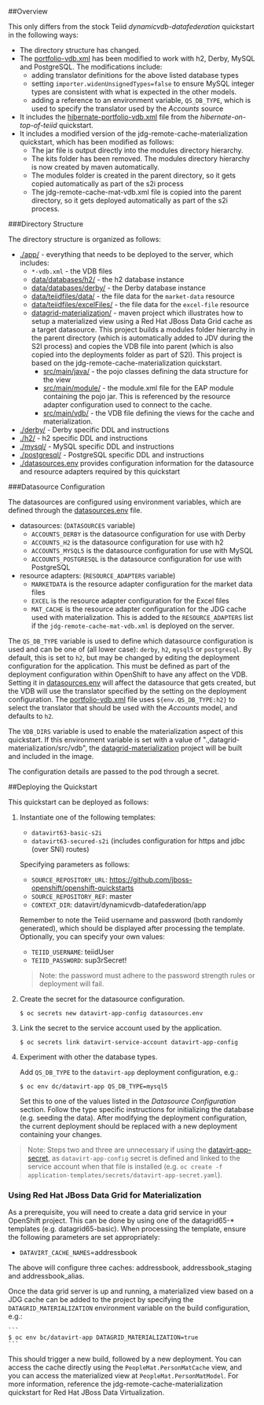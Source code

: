 ##Overview

This only differs from the stock Teiid _dynamicvdb-datafederation_ quickstart in the following ways:

* The directory structure has changed.
* The [portfolio-vdb.xml](./app/portfolio-vdb.xml) has been modified to work with h2, Derby, MySQL and PostgreSQL.  The modifications include:
    * adding translator definitions for the above listed database types
    * setting `importer.widenUnsignedTypes=false` to ensure MySQL integer types are consistent with what is expected in the other models.
    * adding a reference to an environment variable, `QS_DB_TYPE`, which is used to specify the translator  used by the _Accounts_ source
* It includes the [hibernate-portfolio-vdb.xml](./app/hibernate-portfolio-vdb.xml) file from the _hibernate-on-top-of-teiid_ quickstart.
* It includes a modified version of the jdg-remote-cache-materialization quickstart, which has been modified as follows:
    * The jar file is output directly into the modules directory hierarchy.
    * The kits folder has been removed.  The modules directory hierarchy is now created by maven automatically.
    * The modules folder is created in the parent directory, so it gets copied automatically as part of the s2i process
    * The jdg-remote-cache-mat-vdb.xml file is copied into the parent directory, so it gets deployed automatically as part of the s2i process.

###Directory Structure

The directory structure is organized as follows:

* [./app/](./app) - everything that needs to be deployed to the server, which includes:
    * `*-vdb.xml` - the VDB files
    * [data/databases/h2/](./app/data/databases/h2) - the h2 database instance
    * [data/databases/derby/](./app/data/databases/derby) - the Derby database instance
    * [data/teiidfiles/data/](./app/data/teiidfiles/data) - the file data for the `market-data` resource
    * [data/teiidfiles/excelFiles/](./app/data/teiidfiles/excelFiles) - the file data for the `excel-file` resource
    * [datagrid-materialization/](./app/datagrid-materialization) - maven project which illustrates how to setup a materialized view using a Red Hat JBoss Data Grid cache as a target datasource.  This project builds a modules folder hierarchy in the parent directory (which is automatically added to JDV during the S2I process) and copies the VDB file into parent (which is also copied into the deployments folder as part of S2I).  This project is based on the jdg-remote-cache-materialization quickstart.
        * [src/main/java/](./app/datagrid-materialization/src/main/java) - the pojo classes defining the data structure for the view
        * [src/main/module/](./app/datagrid-materialization/src/main/module) - the module.xml file for the EAP module containing the pojo jar.  This is referenced by the resource adapter configuration used to connect to the cache.
        * [src/main/vdb/](./app/datagrid-materialization/src/main/vdb) - the VDB file defining the views for the cache and materialization.
* [./derby/](./derby) - Derby specific DDL and instructions
* [./h2/](./h2) - h2 specific DDL and instructions
* [./mysql/](./mysql) - MySQL specific DDL and instructions
* [./postgresql/](./postgresql) - PostgreSQL specific DDL and instructions
* [./datasources.env](./datasources.env) provides configuration information for the datasource and resource adapters required by this quickstart

###Datasource Configuration

The datasources are configured using environment variables, which are defined through the [datasources.env](./datasources.env) file.
* datasources: (`DATASOURCES` variable)
    * `ACCOUNTS_DERBY` is the datasource configuration for use with Derby
    * `ACCOUNTS_H2` is the datasource configuration for use with h2
    * `ACCOUNTS_MYSQL5` is the datasource configuration for use with MySQL
    * `ACCOUNTS_POSTGRESQL` is the datasource configuration for use with PostgreSQL
* resource adapters: (`RESOURCE_ADAPTERS` variable)
    * `MARKETDATA` is the resource adapter configuration for the market data files
    * `EXCEL` is the resource adapter configuration for the Excel files
    * `MAT_CACHE` is the resource adapter configuration for the JDG cache used with materialization.  This is added to the `RESOURCE_ADAPTERS` list if the `jdg-remote-cache-mat-vdb.xml` is deployed on the server.

The `QS_DB_TYPE` variable is used to define which datasource configuration is used and can be one of (all lower case): `derby`, `h2`, `mysql5` or `postgresql`.  By default, this is set to `h2`, but may be changed by editing the deployment configuration for the application.  This must be defined as part of the deployment configuration within OpenShift to have any affect on the VDB.  Setting it in [datasources.env](./datasources.env) will affect the datasource that gets created, but the VDB will use the translator specified by the setting on the deployment configuration.  The [portfolio-vdb.xml](./app/portfolio-vdb.xml) file uses `${env.QS_DB_TYPE:h2}` to select the translator that should be used with the _Accounts_ model, and defaults to `h2`.

The `VDB_DIRS` variable is used to enable the materialization aspect of this quickstart.  If this environment variable is set with a value of ".,datagrid-materialization/src/vdb", the [datagrid-materialization](./app/datagrid-materialization) project will be built and included in the image.

The configuration details are passed to the pod through a secret.

##Deploying the Quickstart

This quickstart can be deployed as follows:

1.  Instantiate one of the following templates:

    * `datavirt63-basic-s2i`
    * `datavirt63-secured-s2i` (includes configuration for https and jdbc (over SNI) routes)

    Specifying parameters as follows:

    * `SOURCE_REPOSITORY_URL`: https://github.com/jboss-openshift/openshift-quickstarts
    * `SOURCE_REPOSITORY_REF`: master
    * `CONTEXT_DIR`: datavirt/dynamicvdb-datafederation/app

    Remember to note the Teiid username and password (both randomly generated), which should be displayed after processing the template.  Optionally, you can specify your own values:

    * `TEIID_USERNAME`: teiidUser
    * `TEIID_PASSWORD`: sup3rSecret!

    > Note: the password must adhere to the password strength rules or deployment will fail.

2.  Create the secret for the datasource configuration.

    ```
    $ oc secrets new datavirt-app-config datasources.env
    ```

3.  Link the secret to the service account used by the application.

    ```
    $ oc secrets link datavirt-service-account datavirt-app-config
    ```

4.  Experiment with other the database types.

    Add `QS_DB_TYPE` to the `datavirt-app` deployment configuration, e.g.:

    ```
    $ oc env dc/datavirt-app QS_DB_TYPE=mysql5
    ```

    Set this to one of the values listed in the _Datasource Configuration_ section.  Follow the type specific instructions for initializing the database (e.g. seeding the data).  After modifying the deployment configuration, the current deployment should be replaced with a new deployment containing your changes.

> Note: Steps two and three are unnecessary if using the [datavirt-app-secret](https://github.com/jboss-openshift/application-templates/blob/master/secrets/datavirt-app-secret.yaml), as `datavirt-app-config` secret is defined and linked to the service account when that file is installed (e.g. `oc create -f application-templates/secrets/datavirt-app-secret.yaml`).

### Using Red Hat JBoss Data Grid for Materialization

As a prerequisite, you will need to create a data grid service in your OpenShift project.  This can
be done by using one of the datagrid65-* templates (e.g. datagrid65-basic).  When processing the template,
ensure the following parameters are set appropriately:

* `DATAVIRT_CACHE_NAMES`=addressbook

The above will configure three caches: addressbook, addressbook_staging and addressbook_alias.

Once the data grid server is up and running, a materialized view based on a JDG cache can be added to the project by specifying the `DATAGRID_MATERIALIZATION` environment variable on the build configuration, e.g.:

    ```
    $ oc env bc/datavirt-app DATAGRID_MATERIALIZATION=true
    ```

This should trigger a new build, followed by a new deployment.  You can access the cache directly using the `PeopleMat.PersonMatCache` view, and you can access the materialized view at `PeopleMat.PersonMatModel`.  For more information, reference the jdg-remote-cache-materialization quickstart for Red Hat JBoss Data Virtualization.
 
